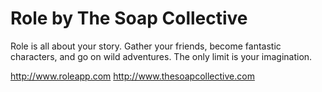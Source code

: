 Role by The Soap Collective
===========

Role is all about your story. Gather your friends, become fantastic characters, and go on wild adventures. The only limit is your imagination.

http://www.roleapp.com
http://www.thesoapcollective.com
